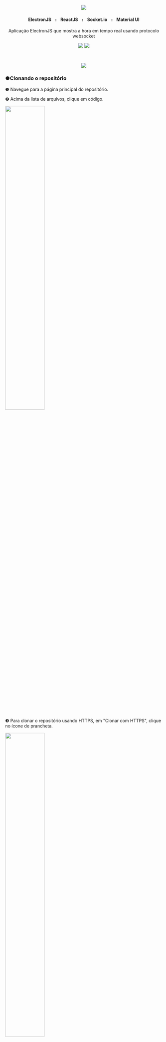 <p align="center">
    <img src="https://github.com/4lex-passos/Electron-with-ReactJs-Clock/blob/master/public/README-HEADER-TEMPLATE-2000x614.png" />
</p>

<h4 align="center">
    ElectronJSㅤ᎓ㅤReactJSㅤ᎓ㅤSocket.ioㅤ᎓ㅤMaterial UI
</h4>

<p align="center">Aplicação ElectronJS que mostra a hora em tempo real usando protocolo websocket</p>

<p align="center">
    <img src="https://img.shields.io/static/v1?label=Status&message=FINISHED&color=09c89f&style=for-the-badge&logo=ghost"/>
    <img src="https://img.shields.io/static/v1?label=License&message=Mit&color=09c89f&style=for-the-badge&logo=Ghost"/>
</p>

</br>

<p alt="INSTALAÇÃO" align="center">
    <img src="https://github.com/4lex-passos/Realtime_Clock_FRONT-END/blob/master/public/README-TITLES-INSTALA%C3%87%C3%83O.png" />
</p>

### ●Clonando o repositório

❶ Navegue para a página principal do repositório.

❷ Acima da lista de arquivos, clique em código.
</br>
<p>
    <img width ="50%" src="https://docs.github.com/assets/images/help/repository/code-button.png" />
</p>

❸ Para clonar o repositório usando HTTPS, em "Clonar com HTTPS", clique no ícone de prancheta.
</br>
<p>
    <img width ="50%" src="https://docs.github.com/assets/images/help/repository/https-url-clone.png" />
</p>

❹ Abra Git Bash.

❺ Altere o diretório de trabalho atual para o local em que deseja ter o diretório clonado.

❻ Digite git clone (clonar git) e cole a URL deste repositório:

```sh
$ git clone https://github.com/4lex-passos/Realtime_Clock_FRONT-END.git
```

❼ Pressione Enter para criar seu clone local.

</br>

<p alt="EXECUÇÃO" align="center">
    <img src="https://github.com/4lex-passos/Realtime_Clock_FRONT-END/blob/master/public/README-TITLES-EXECU%C3%87%C3%83O.png" />
</p>

❶ Abra o projeto no VsCode.

### ●Instalando as dependências

❷ No terminal digite:

```sh
npm install
```
Para instalar todas as dependências.

### ●Iniciando o app

❸ No terminal digite:

```sh
npm run build
```
❹ Abra outro terminal em paralelo e digite:

```sh
npm start
```

Para iniciar a aplicação.

🎉 E PRONTO, PARABÉNS 🎊
